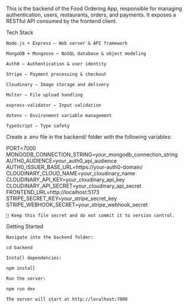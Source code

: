 This is the backend of the Food Ordering App, responsible for managing authentication, users, restaurants, orders, and payments. It exposes a RESTful API consumed by the frontend client.

Tech Stack

    Node.js + Express – Web server & API framework

    MongoDB + Mongoose – NoSQL database & object modeling

    Auth0 – Authentication & user identity

    Stripe – Payment processing & checkout

    Cloudinary – Image storage and delivery

    Multer – File upload handling

    express-validator – Input validation

    dotenv – Environment variable management

    TypeScript – Type safety

Create a .env file in the backend/ folder with the following variables:

PORT=7000
MONGODB_CONNECTION_STRING=your_mongodb_connection_string
AUTH0_AUDIENCE=your_auth0_api_audience
AUTH0_ISSUER_BASE_URL=https://your-auth0-domain/
CLOUDINARY_CLOUD_NAME=your_cloudinary_name
CLOUDINARY_API_KEY=your_cloudinary_api_key
CLOUDINARY_API_SECRET=your_cloudinary_api_secret
FRONTEND_URL=http://localhost:5173
STRIPE_SECRET_KEY=your_stripe_secret_key
STRIPE_WEBHOOK_SECRET=your_stripe_webhook_secret

    🔐 Keep this file secret and do not commit it to version control.

Getting Started

    Navigate into the backend folder:

`cd backend`

    Install dependencies:

`npm install`

    Run the server:

`npm run dev`

    The server will start at http://localhost:7000
